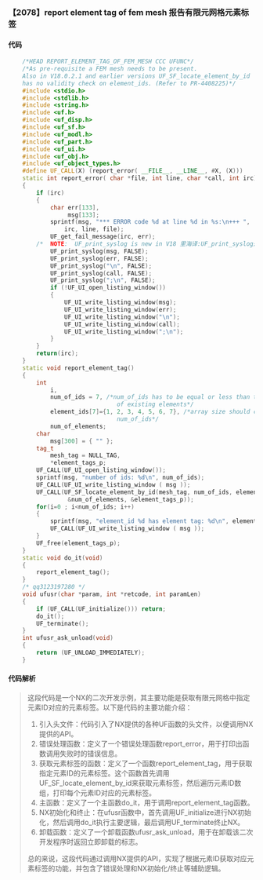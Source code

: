 ### 【2078】report element tag of fem mesh 报告有限元网格元素标签

#### 代码

```cpp
    /*HEAD REPORT_ELEMENT_TAG_OF_FEM_MESH CCC UFUNC*/  
    /*As pre-requisite a FEM mesh needs to be present.  
    Also in V18.0.2.1 and earlier versions UF_SF_locate_element_by_id  
    has no validity check on element_ids. (Refer to PR-4408225)*/  
    #include <stdio.h>   
    #include <stdlib.h>   
    #include <string.h>   
    #include <uf.h>   
    #include <uf_disp.h>   
    #include <uf_sf.h>  
    #include <uf_modl.h>   
    #include <uf_part.h>   
    #include <uf_ui.h>   
    #include <uf_obj.h>   
    #include <uf_object_types.h>   
    #define UF_CALL(X) (report_error( __FILE__, __LINE__, #X, (X)))  
    static int report_error( char *file, int line, char *call, int irc)  
    {  
        if (irc)  
        {  
            char err[133],  
                 msg[133];  
            sprintf(msg, "*** ERROR code %d at line %d in %s:\n+++ ",  
                irc, line, file);  
            UF_get_fail_message(irc, err);  
        /*  NOTE:  UF_print_syslog is new in V18 里海译:UF_print_syslog是V18版本中新增的函数。 */  
            UF_print_syslog(msg, FALSE);  
            UF_print_syslog(err, FALSE);  
            UF_print_syslog("\n", FALSE);  
            UF_print_syslog(call, FALSE);  
            UF_print_syslog(";\n", FALSE);  
            if (!UF_UI_open_listing_window())  
            {  
                UF_UI_write_listing_window(msg);  
                UF_UI_write_listing_window(err);  
                UF_UI_write_listing_window("\n");  
                UF_UI_write_listing_window(call);  
                UF_UI_write_listing_window(";\n");  
            }  
        }  
        return(irc);  
    }  
    static void report_element_tag()  
    {  
        int  
            i,  
            num_of_ids = 7, /*num_of_ids has to be equal or less than the amount  
                               of existing elements*/  
            element_ids[7]={1, 2, 3, 4, 5, 6, 7}, /*array size should correlate to  
                               num_of_ids*/  
            num_of_elements;  
        char   
            msg[300] = { "" };  
        tag_t  
            mesh_tag = NULL_TAG,  
            *element_tags_p;  
        UF_CALL(UF_UI_open_listing_window());  
        sprintf(msg, "number of ids: %d\n", num_of_ids);  
        UF_CALL(UF_UI_write_listing_window ( msg ));  
        UF_CALL(UF_SF_locate_element_by_id(mesh_tag, num_of_ids, element_ids,  
                 &num_of_elements, &element_tags_p));  
        for(i=0 ; i<num_of_ids; i++)  
        {  
            sprintf(msg, "element_id %d has element tag: %d\n", element_ids[i], element_tags_p[i]);  
            UF_CALL(UF_UI_write_listing_window ( msg ));   
        }  
        UF_free(element_tags_p);     
    }          
    static void do_it(void)   
    {   
        report_element_tag();  
    }   
    /* qq3123197280 */   
    void ufusr(char *param, int *retcode, int paramLen)   
    {   
        if (UF_CALL(UF_initialize())) return;   
        do_it();   
        UF_terminate();   
    }   
    int ufusr_ask_unload(void)   
    {   
        return (UF_UNLOAD_IMMEDIATELY);   
    }

```

#### 代码解析

> 这段代码是一个NX的二次开发示例，其主要功能是获取有限元网格中指定元素ID对应的元素标签。以下是代码的主要功能介绍：
>
> 1. 引入头文件：代码引入了NX提供的各种UF函数的头文件，以便调用NX提供的API。
> 2. 错误处理函数：定义了一个错误处理函数report_error，用于打印出函数调用失败时的错误信息。
> 3. 获取元素标签的函数：定义了一个函数report_element_tag，用于获取指定元素ID的元素标签。这个函数首先调用UF_SF_locate_element_by_id来获取元素标签，然后遍历元素ID数组，打印每个元素ID对应的元素标签。
> 4. 主函数：定义了一个主函数do_it，用于调用report_element_tag函数。
> 5. NX初始化和终止：在ufusr函数中，首先调用UF_initialize进行NX初始化，然后调用do_it执行主要逻辑，最后调用UF_terminate终止NX。
> 6. 卸载函数：定义了一个卸载函数ufusr_ask_unload，用于在卸载该二次开发程序时返回立即卸载的标志。
>
> 总的来说，这段代码通过调用NX提供的API，实现了根据元素ID获取对应元素标签的功能，并包含了错误处理和NX初始化/终止等辅助逻辑。
>
